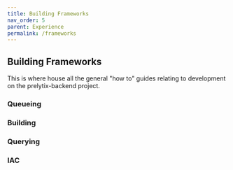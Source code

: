 ```yaml
---
title: Building Frameworks
nav_order: 5
parent: Experience
permalink: /frameworks
---
```


## Building Frameworks

This is where house all the general "how to" guides relating to development on the prelytix-backend project.




### Queueing 

### Building

### Querying

### IAC
